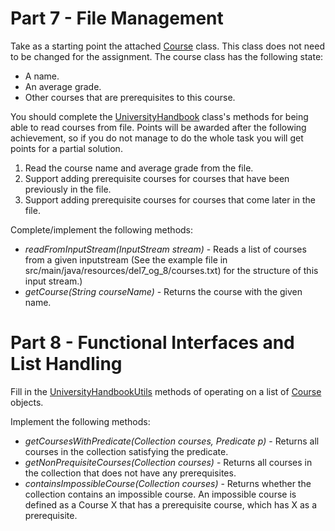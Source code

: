 # Part 7 - File Management


Take as a starting point the attached [Course](Course.java) class. This class does not need to be changed for the assignment. The course class has the following state:

- A name.
- An average grade.
- Other courses that are prerequisites to this course.

You should complete the [UniversityHandbook](UniversityHandbook.java) class's methods for being able to read
courses from file. Points will be awarded after the following achievement, so if you do not manage to do the whole task
you will get points for a partial solution.

1. Read the course name and average grade from the file.
2. Support adding prerequisite courses for courses that have been previously in the file.
3. Support adding prerequisite courses for courses that come later in the file.

Complete/implement the following methods:
- *readFromInputStream(InputStream stream)* - Reads a list of courses from a given inputstream (See the example file in src/main/java/resources/del7_og_8/courses.txt) for the structure of this input stream.)
-  *getCourse(String courseName)* - Returns the course with the given name. 


# Part 8 - Functional Interfaces and List Handling

Fill in the [UniversityHandbookUtils](UniversityHandbookUtils.java) methods of operating on a list of [Course](Course.java) objects.

Implement the following methods:
- *getCoursesWithPredicate(Collection<Course> courses, Predicate<Course> p)* - Returns all courses in the collection satisfying the predicate. 
- *getNonPrequisiteCourses(Collection<Course> courses)* - Returns all courses in the collection that does not have any prerequisites. 
- *containsImpossibleCourse(Collection<Course> courses)* - Returns whether the collection contains an impossible course. 
    An impossible course is defined as a Course X that has a prerequisite course, which has X as a prerequisite. 
